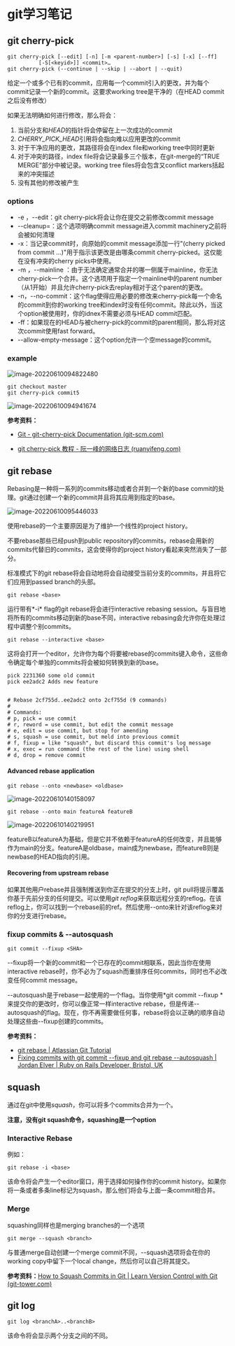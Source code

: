 # git学习笔记

## git cherry-pick

```
git cherry-pick [--edit] [-n] [-m <parent-number>] [-s] [-x] [--ff]
		  [-S[<keyid>]] <commit>…
git cherry-pick (--continue | --skip | --abort | --quit)
```

给定一个或多个已有的commit，应用每一个commit引入的更改，并为每个commit记录一个新的commit。这要求working tree是干净的（在HEAD commit之后没有修改）

如果无法明确如何进行修改，那么将会：

1. 当前分支和*HEAD*的指针将会停留在上一次成功的commit
2. *CHERRY_PICK_HEAD*引用将会指向难以应用更改的commit
3. 对于干净应用的更改，其路径将会在index file和working tree中同时更新
4. 对于冲突的路径，index file将会记录最多三个版本，在git-merge的“TRUE MERGE”部分中被记录。working tree files将会包含又conflict markers括起来的冲突描述
5. 没有其他的修改被产生



### options

* -e ，--edit：git cherry-pick将会让你在提交之前修改commit message
* --cleanup=<mode>：这个选项明确commit message进入commit machinery之前将会被如何清理
* -x：当记录commit时，向原始的commit message添加一行"(cherry picked from commit ...)"用于指示该更改是由哪条commit cherry-picked。这仅能在没有冲突的cherry picks中使用。
* -m <parent-number>，--mainline <parent-number>：由于无法确定通常合并的哪一侧属于mainline，你无法cherry-pick一个合并。这个选项用于指定一个mainline中的parent number（从1开始）并且允许cherry-pick去replay相对于这个parent的更改。
* -n，--no-commit：这个flag使得应用必要的修改来cherry-pick每一个命名的commit到你的working tree和index时没有任何commit。除此以外，当这个option被使用时，你的idnex不需要必须与HEAD commit匹配。
* -ff：如果现在的HEAD与被cherry-pick的commit的parent相同，那么将对这次commit使用fast forward。
* --allow-empty-message：这个option允许一个空message的commit。



### example

![image-20220610094822480](C:\Users\c1048\AppData\Roaming\Typora\typora-user-images\image-20220610094822480.png)

```
git checkout master
git cherry-pick commit5
```

![image-20220610094941674](C:\Users\c1048\AppData\Roaming\Typora\typora-user-images\image-20220610094941674.png)



**参考资料：**

* [Git - git-cherry-pick Documentation (git-scm.com)](https://git-scm.com/docs/git-cherry-pick)

* [git cherry-pick 教程 - 阮一峰的网络日志 (ruanyifeng.com)](https://www.ruanyifeng.com/blog/2020/04/git-cherry-pick.html)



## git rebase

Rebasing是一种将一系列的commits移动或者合并到一个新的base commit的处理。git通过创建一个新的commit并且将其应用到指定的base。

![image-20220610095446033](C:\Users\c1048\AppData\Roaming\Typora\typora-user-images\image-20220610095446033.png)

使用rebase的一个主要原因是为了维护一个线性的project history。

不要rebase那些已经push到public repository的commits，rebase会用新的commits代替旧的commits，这会使得你的project history看起来突然消失了一部分。



标准模式下的git rebase将会自动地将会自动接受当前分支的commits，并且将它们应用到passed branch的头部。

```
git rebase <base>
```



运行带有*-i* flag的git rebase将会进行interactive rebasing session。与盲目地将所有的commits移动到新的base不同，interactive rebasing会允许你在处理过程中调整个别commits。

```
git rebase --interactive <base>
```

这将会打开一个editor，允许你为每个将要被rebase的commits键入命令，这些命令确定每个单独的commits将会被如何转换到新的base。

```
pick 2231360 some old commit
pick ee2adc2 Adds new feature


# Rebase 2cf755d..ee2adc2 onto 2cf755d (9 commands)
#
# Commands:
# p, pick = use commit
# r, reword = use commit, but edit the commit message
# e, edit = use commit, but stop for amending
# s, squash = use commit, but meld into previous commit
# f, fixup = like "squash", but discard this commit's log message
# x, exec = run command (the rest of the line) using shell
# d, drop = remove commit
```

#### Advanced rebase application

```
git rebase --onto <newbase> <oldbase>
```

![image-20220610140158097](C:\Users\c1048\AppData\Roaming\Typora\typora-user-images\image-20220610140158097.png)

```
git rebase --onto main featureA featureB
```

![image-20220610140219951](C:\Users\c1048\AppData\Roaming\Typora\typora-user-images\image-20220610140219951.png)

featureB以featureA为基础，但是它并不依赖于featureA的任何改变，并且能够作为main的分支。featureA是oldbase，main成为newbase，而featureB则是newbase的HEAD指向的引用。

#### Recovering from upstream rebase

如果其他用户rebase并且强制推送到你正在提交的分支上时，git pull将提示覆盖你基于先前分支的任何提交。可以使用*git reflog*来获取远程分支的reflog。在该reflog上，你可以找到一个rebase前的ref。然后使用--onto来针对该reflog来对你的分支进行rebase。



### fixup commits & --autosquash

```
git commit --fixup <SHA>
```

--fixup将一个新的commit和一个已存在的commit相联系，因此当你在使用interactive rebase时，你不必为了squash而重排序任何commits，同时也不必改变任何commit message。

--autosquash是于rebase一起使用的一个flag。当你使用*git commit --fixup <SHA>*来提交你的更改时，你可以像正常一样interactive rebase，但是传递--autosquash的flag。现在，你不再需要做任何事，rebase将会以正确的顺序自动处理这些由--fixup创建的commits。



**参考资料：**

* [git rebase | Atlassian Git Tutorial](https://www.atlassian.com/git/tutorials/rewriting-history/git-rebase)
* [Fixing commits with git commit --fixup and git rebase --autosquash | Jordan Elver | Ruby on Rails Developer, Bristol, UK](https://jordanelver.co.uk/blog/2020/06/04/fixing-commits-with-git-commit-fixup-and-git-rebase-autosquash/)

## squash

通过在git中使用*squash*，你可以将多个commits合并为一个。

**注意，没有git squash命令，squashing是一个option**

### Interactive Rebase

例如：

```
git rebase -i <base>
```

该命令将会产生一个editor窗口，用于选择如何操作你的commit history。如果你将一条或者多条line标记为squash，那么他们将会与上面一条commit相合并。

### Merge

squashing同样也是merging branches的一个选项

```
git merge --squash <branch>
```

与普通merge自动创建一个merge commit不同，--squash选项将会在你的working copy中留下一个local change，然后你可以自己将其提交。



**参考资料：**[How to Squash Commits in Git | Learn Version Control with Git (git-tower.com)](https://www.git-tower.com/learn/git/faq/git-squash)



## git log

```
git log <branchA>..<branchB>
```

该命令将会显示两个分支之间的不同。

